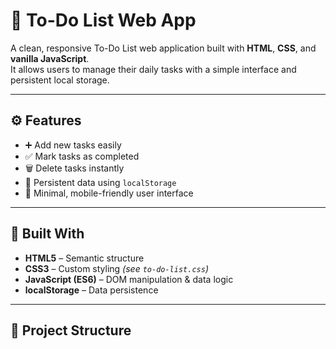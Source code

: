 # 📝 To-Do List Web App

A clean, responsive To-Do List web application built with **HTML**, **CSS**, and **vanilla JavaScript**.  
It allows users to manage their daily tasks with a simple interface and persistent local storage.

---

## ⚙️ Features

- ➕ Add new tasks easily
- ✅ Mark tasks as completed
- 🗑️ Delete tasks instantly
- 💾 Persistent data using `localStorage`
- 🧼 Minimal, mobile-friendly user interface

---

## 🔧 Built With

- **HTML5** – Semantic structure  
- **CSS3** – Custom styling *(see `to-do-list.css`)*  
- **JavaScript (ES6)** – DOM manipulation & data logic  
- **localStorage** – Data persistence

---

## 📁 Project Structure

